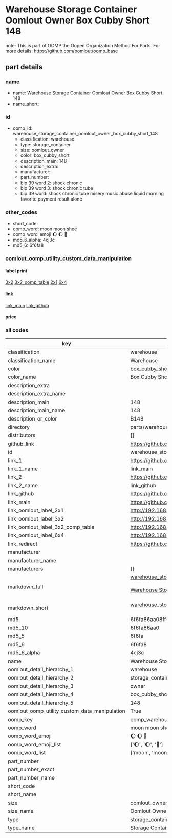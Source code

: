 # Warehouse Storage Container Oomlout Owner Box Cubby Short 148  

note: This is part of OOMP the Oopen Organization Method For Parts. For more details: https://github.com/oomlout/oomp_base

##  part details
  







### name
* name: Warehouse Storage Container Oomlout Owner Box Cubby Short 148
* name_short: 
### id
* oomp_id: warehouse_storage_container_oomlout_owner_box_cubby_short_148
  * classification: warehouse
  * type: storage_container
  * size: oomlout_owner
  * color: box_cubby_short
  * description_main: 148
  * description_extra: 
  * manufacturer: 
  * part_number: 
  * bip 39 word 2: shock chronic
  * bip 39 word 3: shock chronic tube
  * bip 39 word: shock chronic tube misery music abuse liquid morning favorite payment result alone

### other_codes
* short_code: 
* oomp_word: moon moon shoe
* oomp_word_emoji :moon: :moon: :shoe:
* md5_6_alpha: 4cj3c
* md5_6: 6f6fa8






### oomlout_oomp_utility_custom_data_manipulation
#### label print
[3x2](http://192.168.1.245:1112/?label=oomp%204cj3c)
[3x2_oomp_table](http://192.168.1.108:1112/?label=oomp%204cj3c)
[2x1](http://192.168.1.242:1112/?label=oomp%204cj3c)
[6x4](http://192.168.1.55:1112/?label=oomp%204cj3c)    

#### link

[link_main](https://github.com/oomlout/oomlout_oomp_version_1_messy/tree/main/parts/warehouse_storage_container_oomlout_owner_box_cubby_short_148) [link_github](https://github.com/oomlout/oomlout_oomp_version_1_messy/tree/main/parts/warehouse_storage_container_oomlout_owner_box_cubby_short_148)                             

#### price







### all codes 
| key | value |  
| --- | --- |  
| classification | warehouse |  
| classification_name | Warehouse |  
| color | box_cubby_short |  
| color_name | Box Cubby Short |  
| description_extra |  |  
| description_extra_name |  |  
| description_main | 148 |  
| description_main_name | 148 |  
| description_or_color | B148 |  
| directory | parts/warehouse_storage_container_oomlout_owner_box_cubby_short_148 |  
| distributors | [] |  
| github_link | https://github.com/oomlout/oomlout_oomp_part_src/tree/main/parts/warehouse_storage_container_oomlout_owner_box_cubby_short_148 |  
| id | warehouse_storage_container_oomlout_owner_box_cubby_short_148 |  
| link_1 | https://github.com/oomlout/oomlout_oomp_version_1_messy/tree/main/parts/warehouse_storage_container_oomlout_owner_box_cubby_short_148 |  
| link_1_name | link_main |  
| link_2 | https://github.com/oomlout/oomlout_oomp_version_1_messy/tree/main/parts/warehouse_storage_container_oomlout_owner_box_cubby_short_148 |  
| link_2_name | link_github |  
| link_github | https://github.com/oomlout/oomlout_oomp_version_1_messy/tree/main/parts/warehouse_storage_container_oomlout_owner_box_cubby_short_148 |  
| link_main | https://github.com/oomlout/oomlout_oomp_version_1_messy/tree/main/parts/warehouse_storage_container_oomlout_owner_box_cubby_short_148 |  
| link_oomlout_label_2x1 | http://192.168.1.242:1112/?label=oomp%204cj3c |  
| link_oomlout_label_3x2 | http://192.168.1.245:1112/?label=oomp%204cj3c |  
| link_oomlout_label_3x2_oomp_table | http://192.168.1.108:1112/?label=oomp%204cj3c |  
| link_oomlout_label_6x4 | http://192.168.1.55:1112/?label=oomp%204cj3c |  
| link_redirect | https://github.com/oomlout/oomlout_oomp_version_1_messy/tree/main/parts/warehouse_storage_container_oomlout_owner_box_cubby_short_148 |  
| manufacturer |  |  
| manufacturer_name |  |  
| manufacturers | [] |  
| markdown_full | [warehouse_storage_container_oomlout_owner_box_cubby_short_148](none)<br>[](none)<br>[Warehouse Storage Container Oomlout Owner Box Cubby Short 148](none)<br><br> |  
| markdown_short | [warehouse_storage_container_oomlout_owner_box_cubby_short_148](none)<br><br> |  
| md5 | 6f6fa86aa08ff04804c8f8dbd40a1e32 |  
| md5_10 | 6f6fa86aa0 |  
| md5_5 | 6f6fa |  
| md5_6 | 6f6fa8 |  
| md5_6_alpha | 4cj3c |  
| name | Warehouse Storage Container Oomlout Owner Box Cubby Short 148 |  
| oomlout_detail_hierarchy_1 | warehouse |  
| oomlout_detail_hierarchy_2 | storage_container |  
| oomlout_detail_hierarchy_3 | owner |  
| oomlout_detail_hierarchy_4 | box_cubby_short |  
| oomlout_detail_hierarchy_5 | 148 |  
| oomlout_oomp_utility_custom_data_manipulation | True |  
| oomp_key | oomp_warehouse_storage_container_oomlout_owner_box_cubby_short_148 |  
| oomp_word | moon moon shoe |  
| oomp_word_emoji | :moon: :moon: :shoe: |  
| oomp_word_emoji_list | [':moon:', ':moon:', ':shoe:'] |  
| oomp_word_list | ['moon', 'moon', 'shoe'] |  
| part_number |  |  
| part_number_exact |  |  
| part_number_name |  |  
| short_code |  |  
| short_name |  |  
| size | oomlout_owner |  
| size_name | Oomlout Owner |  
| type | storage_container |  
| type_name | Storage Container |  
